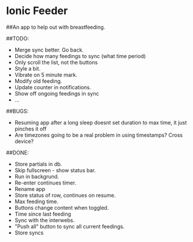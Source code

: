 Ionic Feeder
=====================

##An app to help out with breastfeeding.

##TODO:

* Merge sync better. Go back. 
* Decide how many feedings to sync (what time period)
* Only scroll the list, not the buttons
* Style a bit.
* Vibrate on 5 minute mark.
* Modify old feeding.
* Update counter in notifications.
* Show off ongoing feedings in sync
* ...

##BUGS:
* Resuming app after a long sleep doesnt set duration to max time, it just pinches it off
* Are timezones going to be a real problem in using timestamps? Cross device?

##DONE:
* Store partials in db.
* Skip fullscreen - show status bar.
* Run in backgrund.
* Re-enter continues timer.
* Rename app
* Store status of row, continues on resume.
* Max feeding time.
* Buttons change content when toggled.
* Time since last feeding
* Sync with the interwebs.
* "Push all" button to sync all current feedings.
* Store syncs


